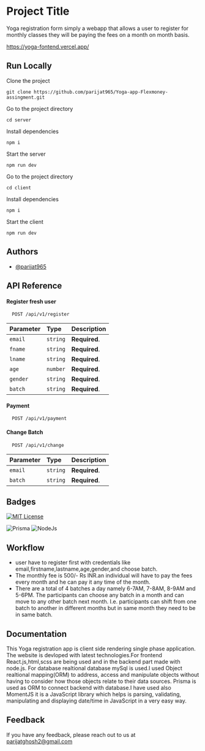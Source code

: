 
# Project Title

Yoga registration form simply a webapp that allows a user to register for monthly classes they will
be paying the fees on a month on month basis.

https://yoga-fontend.vercel.app/
## Run Locally

Clone the project

```
git clone https://github.com/parijat965/Yoga-app-Flexmoney-assingment.git
```
Go to the project directory
```
cd server
```
Install dependencies
```
npm i
```
Start the server
```
npm run dev
```
Go to the project directory
```
cd client
```
Install dependencies
```
npm i
```
Start the client
```
npm run dev
```



## Authors

- [@parijat965](https://github.com/parijat965)


## API Reference

#### Register fresh user

```http
  POST /api/v1/register
```

| Parameter | Type     | Description                |
| :-------- | :------- | :------------------------- |
| `email` | `string` | **Required**.  |
| `fname` | `string` | **Required**.  |
| `lname` | `string` | **Required**.  |
| `age` | `number` | **Required**.  |
| `gender` | `string` | **Required**.  |
| `batch` | `string` | **Required**.  |

#### Payment

```http
  POST /api/v1/payment
```
#### Change Batch

```http
  POST /api/v1/change
```
| Parameter | Type     | Description                |
| :-------- | :------- | :------------------------- |
| `email` | `string` | **Required**.  |
| `batch` | `string` | **Required**.  |



## Badges

[![MIT License](https://img.shields.io/badge/License-MIT-green.svg)](https://choosealicense.com/licenses/mit/)

![Prisma](https://img.shields.io/badge/Prisma-3982CE?style=for-the-badge&logo=Prisma&logoColor=white)
![NodeJs](https://img.shields.io/badge/Node.js-339933?style=for-the-badge&logo=nodedotjs&logoColor=white)

## Workflow
- user have to register first with credentials
  like email,firstname,lastname,age,gender,and choose batch.
- The monthly fee is 500/- Rs INR.an individual will have to pay the fees
   every month and he can pay it any time of the month.  
-  There are a total of 4 batches a day namely 6-7AM, 7-8AM, 8-9AM and 5-6PM. The
   participants can choose any batch in a month and can move to any other batch next
   month. I.e. participants can shift from one batch to another in different months but in
   same month they need to be in same batch.

## Documentation
This Yoga registration app is client side rendering single phase application.
The website is devloped with latest technologies.For frontend React.js,html,scss are being used and in the backend part 
made with node.js. For database realtional database mySql is used.I used Object realtional mapping(ORM) to address, access and manipulate objects without having to consider how those objects relate to their data sources.
Prisma is used as ORM to connect backend with database.I have used also MomentJS it is a JavaScript library which helps is parsing, validating, manipulating and displaying date/time in JavaScript in a very easy way.




## Feedback

If you have any feedback, please reach out to us at parijatghosh2@gmail.com

